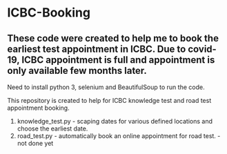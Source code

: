 ﻿# ICBC-Booking
 ## These code were created to help me to book the earliest test appointment in ICBC. Due to covid-19, ICBC appointment is full and appointment is only available few months later.
Need to install python 3, selenium and BeautifulSoup to run the code.

This repository is created to help for ICBC knowledge test and road test appointment booking.
1. knowledge_test.py - scaping dates for various defined locations and choose the earliest date. 
2. road_test.py - automatically book an online appointment for road test. - not done yet
